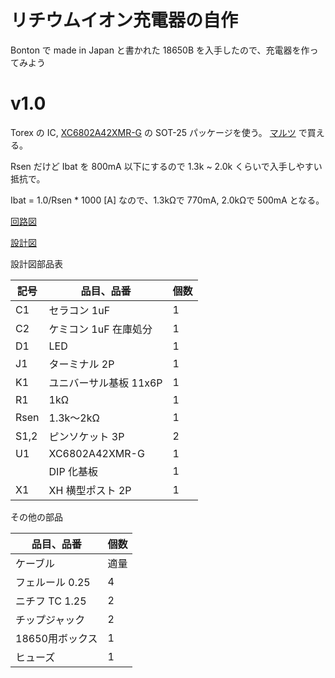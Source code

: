 # リチウムイオン充電器の自作

Bonton で made in Japan と書かれた 18650B を入手したので、充電器を作ってみよう

# v1.0

Torex の IC, 
[XC6802A42XMR-G](https://product.torexsemi.com/ja/series/xc6802)
の SOT-25 パッケージを使う。
[マルツ](https://www.marutsu.co.jp/pc/i/2585649/)
で買える。

Rsen だけど Ibat を 800mA 以下にするので 1.3k ~ 2.0k くらいで入手しやすい抵抗で。

Ibat = 1.0/Rsen * 1000 [A] なので、1.3kΩで 770mA, 2.0kΩで 500mA となる。

[回路図](./kicad/LiIonCharger1.0/LiIonCharger1.0.pdf)

[設計図](./librecad/LiIonCharger1.0.pdf)

設計図部品表

| 記号 | 品目、品番             | 個数 |
| ---  | ---                    | ---  |
| C1   | セラコン 1uF           | 1    |
| C2   | ケミコン 1uF 在庫処分  | 1    |
| D1   | LED                    | 1    |
| J1   | ターミナル 2P          | 1    |
| K1   | ユニバーサル基板 11x6P | 1    |
| R1   | 1kΩ                   | 1    |
| Rsen | 1.3k〜2kΩ             | 1    |
| S1,2 | ピンソケット 3P        | 2    |
| U1   | XC6802A42XMR-G         | 1    |
|      | DIP 化基板             | 1    |
| X1   | XH 横型ポスト 2P       | 1    |

その他の部品

| 品目、品番     | 個数 |
| ---            | --- |
| ケーブル       | 適量 |
| フェルール 0.25 | 4  |
| ニチフ TC 1.25 | 2   |
| チップジャック | 2   |
| 18650用ボックス | 1  |
| ヒューズ  | 1 |
